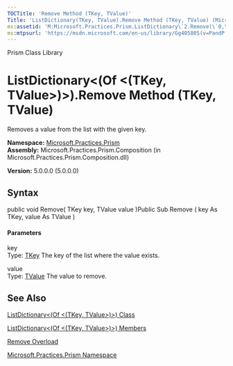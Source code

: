 ```yaml
---
TOCTitle: 'Remove Method (TKey, TValue)'
Title: 'ListDictionary(TKey, TValue).Remove Method (TKey, TValue) (Microsoft.Practices.Prism)'
ms:assetid: 'M:Microsoft.Practices.Prism.ListDictionary\`2.Remove(\`0,\`1)'
ms:mtpsurl: 'https://msdn.microsoft.com/en-us/library/Gg405805(v=PandP.50)'
---
```


Prism Class Library

ListDictionary&lt;(Of &lt;(TKey, TValue&gt;)&gt;).Remove Method (TKey, TValue)
==================================================================================

Removes a value from the list with the given key.

**Namespace:** [Microsoft.Practices.Prism](https://msdn.microsoft.com/n:microsoft.practices.prism)
**Assembly:** Microsoft.Practices.Prism.Composition (in Microsoft.Practices.Prism.Composition.dll)

**Version:** 5.0.0.0 (5.0.0.0)

## Syntax


<span id="syntaxToggle"></span>public void Remove( TKey key, TValue value )Public Sub Remove ( key As TKey, value As TValue )
#### Parameters

key  
Type: [TKey](https://msdn.microsoft.com/t:microsoft.practices.prism.listdictionary%602)
The key of the list where the value exists.

value  
Type: [TValue](https://msdn.microsoft.com/t:microsoft.practices.prism.listdictionary%602)
The value to remove.

See Also
--------


[ListDictionary&lt;(Of &lt;(TKey, TValue&gt;)&gt;) Class](https://msdn.microsoft.com/t:microsoft.practices.prism.listdictionary%602)

[ListDictionary&lt;(Of &lt;(TKey, TValue&gt;)&gt;) Members](https://msdn.microsoft.com/allmembers.t:microsoft.practices.prism.listdictionary%602)

[Remove Overload](https://msdn.microsoft.com/overload:microsoft.practices.prism.listdictionary%602.remove)

[Microsoft.Practices.Prism Namespace](https://msdn.microsoft.com/n:microsoft.practices.prism)
